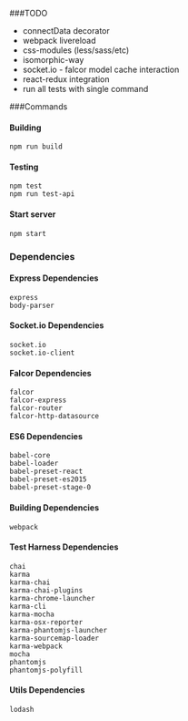###TODO
+ connectData decorator
+ webpack livereload
+ css-modules (less/sass/etc)
+ isomorphic-way
+ socket.io - falcor model cache interaction
+ react-redux integration
+ run all tests with single command

###Commands

#### Building
```
npm run build
```

#### Testing
```
npm test
npm run test-api
```

#### Start server
```
npm start
```

### Dependencies
#### Express Dependencies
```
express
body-parser
```

#### Socket.io Dependencies
```
socket.io
socket.io-client
```

#### Falcor Dependencies
```
falcor
falcor-express
falcor-router
falcor-http-datasource
```

#### ES6 Dependencies
```
babel-core
babel-loader
babel-preset-react
babel-preset-es2015
babel-preset-stage-0
```

#### Building Dependencies
```
webpack
```

#### Test Harness Dependencies
```
chai
karma
karma-chai
karma-chai-plugins
karma-chrome-launcher
karma-cli
karma-mocha
karma-osx-reporter
karma-phantomjs-launcher
karma-sourcemap-loader
karma-webpack
mocha
phantomjs
phantomjs-polyfill
```

#### Utils Dependencies
```
lodash
```